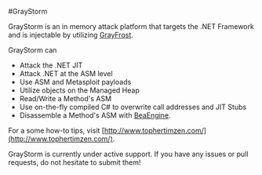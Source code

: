 #GrayStorm

GrayStorm is an in memory attack platform that targets the .NET Framework and is injectable by utilizing [GrayFrost](https://github.com/graykernel/GrayFrost "GrayFrost"). 

GrayStorm can 

- Attack the .NET JIT
- Attack .NET at the ASM level
- Use ASM and Metasploit payloads
- Utilize objects on the Managed Heap
- Read/Write a Method's ASM
- Use on-the-fly compiled C# to overwrite call addresses and JIT Stubs
- Disassemble a Method's ASM with [BeaEngine](http://www.beaengine.org/).

For a some how-to tips, visit [http://www.tophertimzen.com/](http://www.tophertimzen.com/).

 GrayStorm is currently under active support. If you have any issues or pull requests, do not hesitate to submit them!
 
